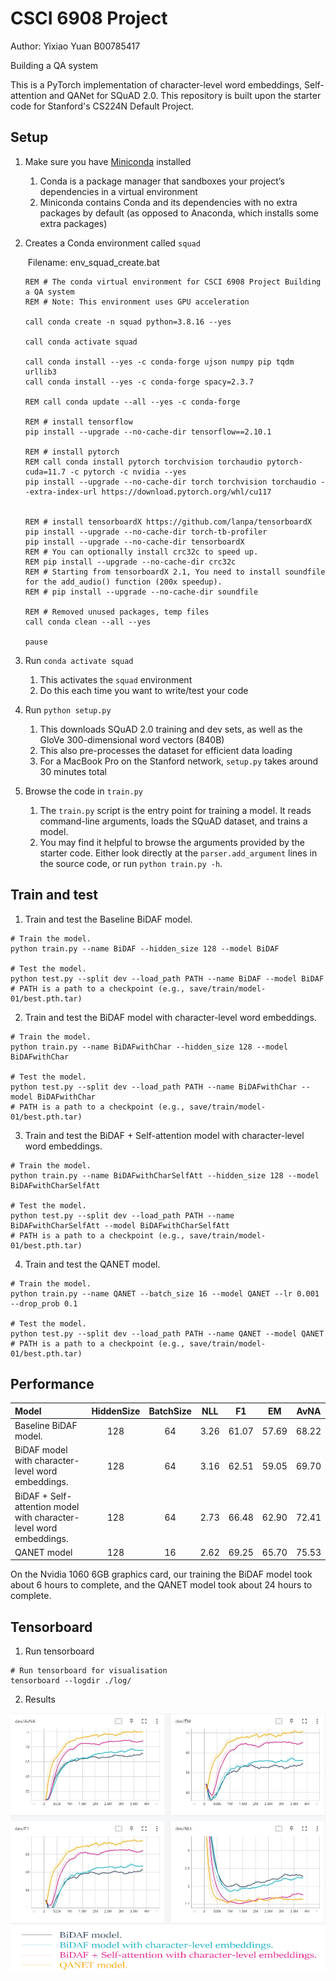 # CSCI 6908 Project
Author: Yixiao Yuan   B00785417



Building a QA system

This is a PyTorch implementation of character-level word embeddings,  Self-attention and QANet for SQuAD 2.0. This repository is built upon the starter code for Stanford's CS224N Default Project.



## Setup

1. Make sure you have [Miniconda](https://conda.io/docs/user-guide/install/index.html#regular-installation) installed
    1. Conda is a package manager that sandboxes your project’s dependencies in a virtual environment
    2. Miniconda contains Conda and its dependencies with no extra packages by default (as opposed to Anaconda, which installs some extra packages)

2. Creates a Conda environment called `squad`

    ​	Filename:  env_squad_create.bat

    ```shell
    REM # The conda virtual environment for CSCI 6908 Project Building a QA system
    REM # Note: This environment uses GPU acceleration
    
    call conda create -n squad python=3.8.16 --yes 
    
    call conda activate squad
    
    call conda install --yes -c conda-forge ujson numpy pip tqdm urllib3
    call conda install --yes -c conda-forge spacy=2.3.7 
    
    REM call conda update --all --yes -c conda-forge
    
    REM # install tensorflow
    pip install --upgrade --no-cache-dir tensorflow==2.10.1
    
    REM # install pytorch
    REM call conda install pytorch torchvision torchaudio pytorch-cuda=11.7 -c pytorch -c nvidia --yes
    pip install --upgrade --no-cache-dir torch torchvision torchaudio --extra-index-url https://download.pytorch.org/whl/cu117
    
    
    REM # install tensorboardX https://github.com/lanpa/tensorboardX
    pip install --upgrade --no-cache-dir torch-tb-profiler
    pip install --upgrade --no-cache-dir tensorboardX
    REM # You can optionally install crc32c to speed up.
    REM pip install --upgrade --no-cache-dir crc32c
    REM # Starting from tensorboardX 2.1, You need to install soundfile for the add_audio() function (200x speedup).
    REM # pip install --upgrade --no-cache-dir soundfile
    
    REM # Removed unused packages, temp files
    call conda clean --all --yes
    
    pause
    ```

3. Run `conda activate squad`
    1. This activates the `squad` environment
    2. Do this each time you want to write/test your code

4. Run `python setup.py`
    1. This downloads SQuAD 2.0 training and dev sets, as well as the GloVe 300-dimensional word vectors (840B)
    2. This also pre-processes the dataset for efficient data loading
    3. For a MacBook Pro on the Stanford network, `setup.py` takes around 30 minutes total  

5. Browse the code in `train.py`
    1. The `train.py` script is the entry point for training a model. It reads command-line arguments, loads the SQuAD dataset, and trains a model.
    2. You may find it helpful to browse the arguments provided by the starter code. Either look directly at the `parser.add_argument` lines in the source code, or run `python train.py -h`.



## Train and  test

1. Train and  test  the Baseline BiDAF model. 

```shell
# Train the model.
python train.py --name BiDAF --hidden_size 128 --model BiDAF 

# Test the model.
python test.py --split dev --load_path PATH --name BiDAF --model BiDAF
# PATH is a path to a checkpoint (e.g., save/train/model-01/best.pth.tar)
```
2. Train and  test  the  BiDAF  model with  character-level word embeddings. 

```shell
# Train the model.
python train.py --name BiDAFwithChar --hidden_size 128 --model BiDAFwithChar 

# Test the model.
python test.py --split dev --load_path PATH --name BiDAFwithChar --model BiDAFwithChar
# PATH is a path to a checkpoint (e.g., save/train/model-01/best.pth.tar)
```
3. Train and  test  the  BiDAF + Self-attention model with  character-level word embeddings.  

```shell
# Train the model.
python train.py --name BiDAFwithCharSelfAtt --hidden_size 128 --model BiDAFwithCharSelfAtt 

# Test the model.
python test.py --split dev --load_path PATH --name BiDAFwithCharSelfAtt --model BiDAFwithCharSelfAtt
# PATH is a path to a checkpoint (e.g., save/train/model-01/best.pth.tar)
```
4. Train and  test  the QANET model. 

```shell
# Train the model.
python train.py --name QANET --batch_size 16 --model QANET --lr 0.001 --drop_prob 0.1  

# Test the model.
python test.py --split dev --load_path PATH --name QANET --model QANET
# PATH is a path to a checkpoint (e.g., save/train/model-01/best.pth.tar)
```



## Performance

| Model                                                        | HiddenSize | BatchSize | NLL  |  F1   |  EM   | AvNA  |
| :----------------------------------------------------------- | :--------: | :-------: | :--: | :---: | :---: | :---: |
| Baseline BiDAF model.                                        |    128     |    64     | 3.26 | 61.07 | 57.69 | 68.22 |
| BiDAF  model with  character-level word embeddings.          |    128     |    64     | 3.16 | 62.51 | 59.05 | 69.70 |
| BiDAF + Self-attention model with  character-level word embeddings. |    128     |    64     | 2.73 | 66.48 | 62.90 | 72.41 |
| QANET model                                                  |    128     |    16     | 2.62 | 69.25 | 65.70 | 75.53 |

On the Nvidia 1060 6GB graphics card, our training the BiDAF model took about 6 hours to complete, and the QANET model took about 24 hours to complete.



## Tensorboard

1. Run tensorboard

```shell
# Run tensorboard for visualisation
tensorboard --logdir ./log/
```

2. Results

![train](img//train.jpg)
![train](img//linecolor.jpg)